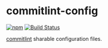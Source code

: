 # commitlint-config

[![npm][npm-image]][npm-url]
[![Build Status][travis-image]][travis-url]

[commitlint](https://github.com/marionebl/commitlint) sharable configuration files.

[npm-image]: https://img.shields.io/npm/v/@whizark/commitlint-config.svg
[npm-url]: https://www.npmjs.com/@whizark/commmitlint-config

[travis-image]: https://travis-ci.org/whizark/commitlint-config.svg?branch=master
[travis-url]: https://travis-ci.org/whizark/commitlint-config
